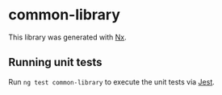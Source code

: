 # common-library

This library was generated with [Nx](https://nx.dev).

## Running unit tests

Run `ng test common-library` to execute the unit tests via [Jest](https://jestjs.io).
